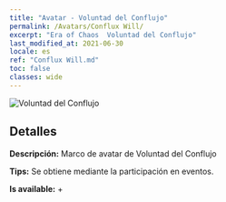 ```yaml
---
title: "Avatar - Voluntad del Conflujo"
permalink: /Avatars/Conflux Will/
excerpt: "Era of Chaos  Voluntad del Conflujo"
last_modified_at: 2021-06-30
locale: es
ref: "Conflux Will.md"
toc: false
classes: wide
---
```

 ![Voluntad del Conflujo](/images/a/avatarFrame_117.png)

## Detalles

 **Descripción:** Marco de avatar de Voluntad del Conflujo 

 **Tips:** Se obtiene mediante la participación en eventos. 

 **Is available:**  + 

